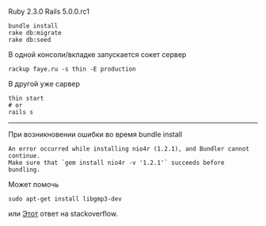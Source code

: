 Ruby 2.3.0
Rails 5.0.0.rc1

```console
bundle install
rake db:migrate
rake db:seed
```
В одной консоли/вкладке запускается сокет сервер
```console
rackup faye.ru -s thin -E production
```
В другой уже сарвер
```console
thin start
# or
rails s
```


---------------------------------------------------------
При возникновении ошибки во время bundle install
```console
An error occurred while installing nio4r (1.2.1), and Bundler cannot continue.
Make sure that `gem install nio4r -v '1.2.1'` succeeds before bundling.
```

Может помочь
```console
sudo apt-get install libgmp3-dev
```

или
[Этот](http://stackoverflow.com/questions/29476596/noi4r-gem-install-issues/29488544) ответ на stackoverflow.